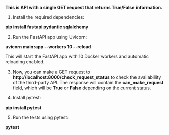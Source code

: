 **This is API with a single GET request that returns True/False information.**

1. Install the required dependencies:

**pip install fastapi pydantic sqlalchemy**

2. Run the FastAPI app using Uvicorn:

**uvicorn main:app --workers 10 --reload**

This will start the FastAPI app with 10 Docker workers and automatic reloading enabled.

3. Now, you can make a GET request to **http://localhost:8000/check_request_status** to check the availabillity of the third-party API.
The response will contain the **can_make_request** field, which will be **True** or **False** depending on the current status.

4. Install pytest:

**pip install pytest**

5. Run the tests using pytest:

**pytest**
